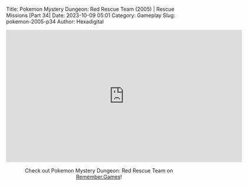 Title: Pokemon Mystery Dungeon: Red Rescue Team (2005) | Rescue Missions [Part 34]
Date: 2023-10-09 05:01
Category: Gameplay
Slug: pokemon-2005-p34
Author: Hexadigital

<center><iframe src="https://www.youtube.com/embed/JvZy303YNQA?feature=oembed" allow="accelerometer; autoplay; encrypted-media; gyroscope; picture-in-picture" width="640" height="360" frameborder="0"></iframe>

Check out Pokemon Mystery Dungeon: Red Rescue Team on [Remember.Games](https://remember.games/game/382/pokemon-mystery-dungeon-red-rescue-team/)!</center>